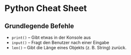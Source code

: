 # Python Cheat Sheet
## Grundlegende Befehle
- `print()` – Gibt etwas in der Konsole aus
- `input()` – Fragt den Benutzer nach einer Eingabe
- `len()` – Gibt die Länge eines Objekts (z. B. String) zurück.